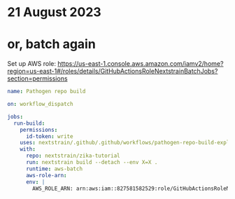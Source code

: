# 21 August 2023
# or, batch again

Set up AWS role: <https://us-east-1.console.aws.amazon.com/iamv2/home?region=us-east-1#/roles/details/GitHubActionsRoleNextstrainBatchJobs?section=permissions>

```yaml
name: Pathogen repo build

on: workflow_dispatch

jobs:
  run-build:
    permissions:
      id-token: write
    uses: nextstrain/.github/.github/workflows/pathogen-repo-build-exploded.yaml@trs/pathogen-repo-build/wait-for-aws-batch-job
    with:
      repo: nextstrain/zika-tutorial
      run: nextstrain build --detach --env X=X .
      runtime: aws-batch
      aws-role-arn: 
      env: |
        AWS_ROLE_ARN: arn:aws:iam::827581582529:role/GitHubActionsRoleNextstrainBatchJobs
```
